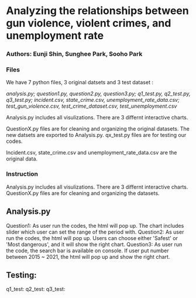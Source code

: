 # Analyzing the relationships between gun violence, violent crimes, and unemployment rate

### Authors: Eunji Shin, Sunghee Park, Sooho Park

### Files
We have 7 python files, 3 original datsets and 3 test dataset :

*analysis.py; question1.py, question2.py, question3.py;
q1_test.py, q2_test.py, q3_test.py;
incident.csv, state_crime.csv, unemployment_rate_data.csv;
test_gun_violence.csv, test_crime_dataset.csv, test_unemployment.csv*

Analysis.py includes all visulizations. There are 3 differnt interactive charts.

QuestionX.py files are for cleaning and organizing the original datasets. The new datsets are exported to Analysis.py.
qx_test.py files are for testing our codes. 

Incident.csv, state_crime.csv and unemployment_rate_data.csv are the original data.


### Instruction
Analysis.py includes all visulizations. There are 3 differnt interactive charts.
QuestionX.py files are for cleaning and organizing the datasets.

## Analysis.py
Question1: As user run the codes, the html will pop up.
           The chart includes slider which user can set the range of the period with.
Question2: As user run the codes, the html will pop up.
           Users can choose either 'Safest' or 'Most dangerous', and it will show the right chart.
Question3: As user run the code, the search bar is available on console.
           If user put number between 2015 ~ 2021, the html will pop up and show the right chart.  

## Testing:
q1_test: 
q2_test: 
q3_test: 



